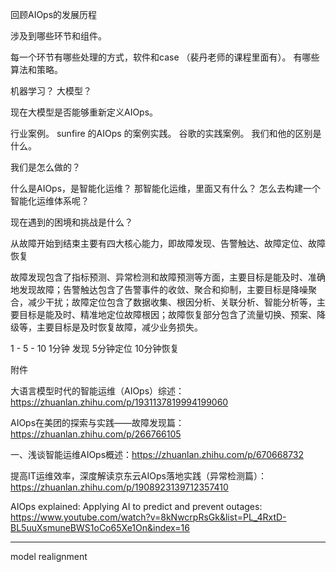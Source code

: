 回顾AIOps的发展历程

涉及到哪些环节和组件。

每一个环节有哪些处理的方式，软件和case （裴丹老师的课程里面有）。 有哪些算法和策略。


机器学习？ 大模型？

现在大模型是否能够重新定义AIOps。 

行业案例。
sunfire 的AIOps 的案例实践。
谷歌的实践案例。 我们和他的区别是什么。


我们是怎么做的？



什么是AIOps，是智能化运维？ 那智能化运维，里面又有什么？ 怎么去构建一个智能化运维体系呢？

现在遇到的困境和挑战是什么？

从故障开始到结束主要有四大核心能力，即故障发现、告警触达、故障定位、故障恢复


故障发现包含了指标预测、异常检测和故障预测等方面，主要目标是能及时、准确地发现故障；告警触达包含了告警事件的收敛、聚合和抑制，主要目标是降噪聚合，减少干扰；故障定位包含了数据收集、根因分析、关联分析、智能分析等，主要目标是能及时、精准地定位故障根因；故障恢复部分包含了流量切换、预案、降级等，主要目标是及时恢复故障，减少业务损失。


1 - 5 - 10
1分钟 发现 5分钟定位 10分钟恢复













附件

大语言模型时代的智能运维（AIOps）综述：https://zhuanlan.zhihu.com/p/1931137819994199060

AIOps在美团的探索与实践——故障发现篇：https://zhuanlan.zhihu.com/p/266766105

一、浅谈智能运维AIOps概述：https://zhuanlan.zhihu.com/p/670668732

提高IT运维效率，深度解读京东云AIOps落地实践（异常检测篇）： https://zhuanlan.zhihu.com/p/1908923139712357410

AIOps explained: Applying AI to predict and prevent outages: https://www.youtube.com/watch?v=8kNwcrpRsGk&list=PL_4RxtD-BL5uuXsmuneBWS1oCo65Xe1On&index=16




----
model realignment